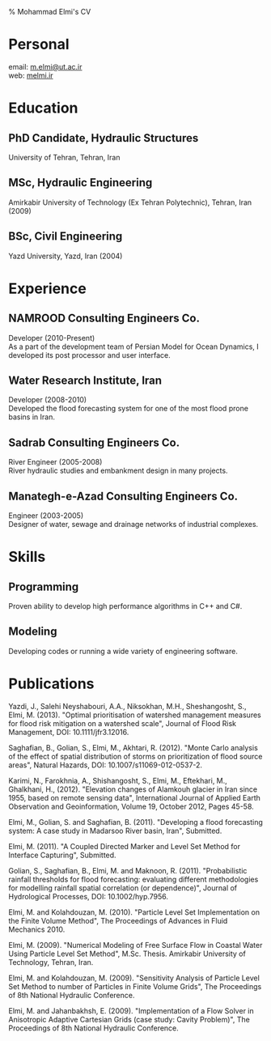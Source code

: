 % Mohammad Elmi's CV

# Personal
email: [m.elmi@ut.ac.ir](mailto:m.elmi@ut.ac.ir)  
web: [melmi.ir](http://melmi.ir/)

# Education
## PhD Candidate, Hydraulic Structures
University of Tehran, Tehran, Iran

## MSc, Hydraulic Engineering
Amirkabir University of Technology (Ex Tehran Polytechnic), Tehran, Iran (2009)

## BSc, Civil Engineering
Yazd University, Yazd, Iran (2004)

# Experience
## NAMROOD Consulting Engineers Co.
Developer (2010-Present)  
As a part of the development team of Persian Model for Ocean Dynamics, I developed its post processor and user interface.

## Water Research Institute, Iran
Developer (2008-2010)  
Developed the flood forecasting system for one of the most flood prone basins in Iran.

## Sadrab Consulting Engineers Co.
River Engineer (2005-2008)  
River hydraulic studies and embankment design in many projects.

## Manategh-e-Azad Consulting Engineers Co.
Engineer (2003-2005)  
Designer of water, sewage and drainage networks of industrial complexes.

# Skills
## Programming
Proven ability to develop high performance algorithms in C++ and C#.

## Modeling
Developing codes or running a wide variety of engineering software.

# Publications
Yazdi, J., Salehi Neyshabouri, A.A., Niksokhan, M.H., Sheshangosht, S., Elmi, M. (2013). "Optimal prioritisation of watershed management measures for flood risk mitigation on a watershed scale", Journal of Flood Risk Management, DOI: 10.1111/jfr3.12016.

Saghafian, B., Golian, S., Elmi, M., Akhtari, R. (2012). "Monte Carlo analysis of the effect of spatial distribution of storms on prioritization of flood source areas", Natural Hazards, DOI: 10.1007/s11069-012-0537-2.

Karimi, N., Farokhnia, A., Shishangosht, S., Elmi, M., Eftekhari, M., Ghalkhani, H., (2012). "Elevation changes of Alamkouh glacier in Iran since 1955, based on remote sensing data", International Journal of Applied Earth Observation and Geoinformation, Volume 19, October 2012, Pages 45-58.

Elmi, M., Golian, S. and Saghafian, B. (2011). "Developing a flood forecasting system: A case study in Madarsoo River basin, Iran", Submitted.

Elmi, M. (2011). "A Coupled Directed Marker and Level Set Method for Interface Capturing", Submitted.

Golian, S., Saghafian, B., Elmi, M. and Maknoon, R. (2011). "Probabilistic rainfall thresholds for flood forecasting: evaluating different methodologies for modelling rainfall spatial correlation (or dependence)", Journal of Hydrological Processes, DOI: 10.1002/hyp.7956.

Elmi, M. and Kolahdouzan, M. (2010). "Particle Level Set Implementation on the Finite Volume Method", The Proceedings of Advances in Fluid Mechanics 2010.

Elmi, M. (2009). "Numerical Modeling of Free Surface Flow in Coastal Water Using Particle Level Set Method", M.Sc. Thesis. Amirkabir University of Technology, Tehran, Iran.

Elmi, M. and Kolahdouzan, M. (2009). "Sensitivity Analysis of Particle Level Set Method to number of Particles in Finite Volume Grids", The Proceedings of 8th National Hydraulic Conference.

Elmi, M. and Jahanbakhsh, E. (2009). "Implementation of a Flow Solver in Anisotropic Adaptive Cartesian Grids (case study: Cavity Problem)", The Proceedings of 8th National Hydraulic Conference.

#


